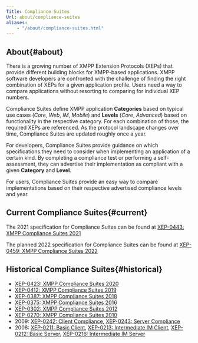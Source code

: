 ```yaml
---
Title: Compliance Suites
Url: about/compliance-suites
aliases:
    - "/about/compliance-suites.html"
---
```


## About{#about}
There is a growing number of XMPP Extension Protocols (XEPs) that provide different building blocks for XMPP-based applications. XMPP software developers are confronted with the challenge of finding the right combination of XEPs for a given application profile. Users need a way to compare applications without resorting to comparing for individual XEP numbers.

Compliance Suites define XMPP application **Categories** based on typical use cases (*Core*, *Web*, *IM*, *Mobile*) and **Levels** (*Core*, *Advanced*) based on functionality in the respective category. For each combination of those, the required XEPs are referenced. As the protocol landscape changes over time, Compliance Suites are updated roughly once a year.

For developers, Compliance Suites provide guidance on which specifications they need to consider when implementing an application of a certain kind. By completing a compliance test or performing a self-assessment, they can advertise their implementation as compliant with a given **Category** and **Level**.

For users, Compliance Suites provide an easy way to compare implementations based on their respective advertised compliance levels and year.

## Current Compliance Suites{#current}
The 2021 specification for Compliance Suites can be found at [XEP-0443: XMPP Compliance Suites 2021](https://xmpp.org/extensions/xep-0443.html)

The planned 2022 specification for Compliance Suites can be found at [XEP-0459: XMPP Compliance Suites 2022](https://xmpp.org/extensions/xep-0459.html)

## Historical Compliance Suites{#historical}

 - [XEP-0423: XMPP Compliance Suites 2020](https://xmpp.org/extensions/xep-0423.html)
 - [XEP-0412: XMPP Compliance Suites 2019](https://xmpp.org/extensions/xep-0412.html)
 - [XEP-0387: XMPP Compliance Suites 2018](https://xmpp.org/extensions/xep-0387.html)
 - [XEP-0375: XMPP Compliance Suites 2016](https://xmpp.org/extensions/xep-0375.html)
 - [XEP-0302: XMPP Compliance Suites 2012](https://xmpp.org/extensions/xep-0302.html)
 - [XEP-0270: XMPP Compliance Suites 2010](https://xmpp.org/extensions/xep-0270.html)
 - 2009: [XEP-0242: Client Compliance](https://xmpp.org/extensions/xep-0242.html), [XEP-0243: Server Compliance](https://xmpp.org/extensions/xep-0243.html)
 - 2008: [XEP-0211: Basic Client](https://xmpp.org/extensions/xep-0211.html), [XEP-0213: Intermediate IM Client](https://xmpp.org/extensions/xep-0213.html),
   [XEP-0212: Basic Server](https://xmpp.org/extensions/xep-0212.html), [XEP-0216: Intermediate IM Server](https://xmpp.org/extensions/xep-0216.html)
